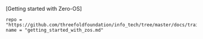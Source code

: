[Getting started with Zero-OS]
```!!!include
repo = "https://github.com/threefoldfoundation/info_tech/tree/master/docs/training"
name = "getting_started_with_zos.md"
```
